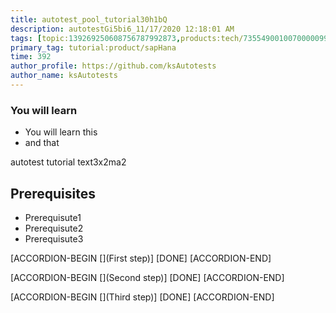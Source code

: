 ```yaml
---
title: autotest_pool_tutorial30h1bQ
description: autotestGi5bi6_11/17/2020 12:18:01 AM
tags: [topic:139269250608756787992873,products:tech/73554900100700000996,tutorial:experience/advanced]
primary_tag: tutorial:product/sapHana
time: 392
author_profile: https://github.com/ksAutotests
author_name: ksAutotests
---
```

### You will learn
- You will learn this
- and that

autotest tutorial text3x2ma2

## Prerequisites
- Prerequisute1
- Prerequisute2
- Prerequisute3

[ACCORDION-BEGIN [](First step)]
[DONE]
[ACCORDION-END]

[ACCORDION-BEGIN [](Second step)]
[DONE]
[ACCORDION-END]

[ACCORDION-BEGIN [](Third step)]
[DONE]
[ACCORDION-END]

